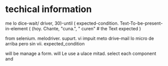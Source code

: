 # techical information

me lo dice-wait/ driver, 30)-until (
	expected-condition. Text-To-be-present-in-element (
			(hoy. Chante, "cuna.",
			" curen" # the Text expected
			)

from selenium. melodriver. supurt. vi impuit meto drive-mail
lo micro de arriba pero sin vii. expected_condition

will be manage a form. will Le use a ulace mitad.
select each component and